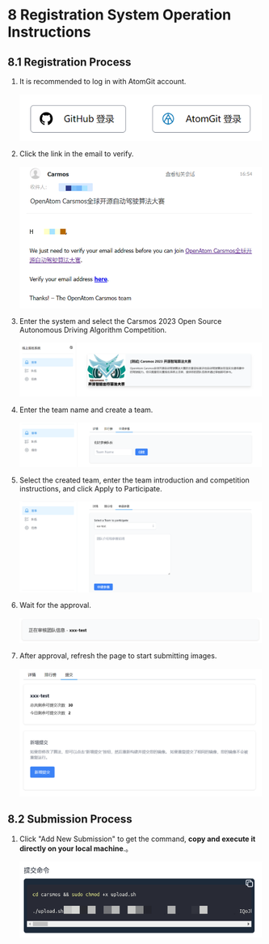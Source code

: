
# 8 Registration System Operation Instructions

## 8.1 Registration Process
1. It is recommended to log in with AtomGit account.<br><br>
![](../images/signup/1.png)

2. Click the link in the email to verify.<br><br>
![](../images/signup/2.png)

3. Enter the system and select the Carsmos 2023 Open Source Autonomous Driving Algorithm Competition.<br><br>
![](../images/signup/3.png)

4. Enter the team name and create a team.<br><br>
![](../images/signup/5.png)

5. Select the created team, enter the team introduction and competition instructions, and click Apply to Participate.<br><br>
![](../images/signup/6.png)

6. Wait for the approval.<br><br>
![](../images/signup/7.png)

7. After approval, refresh the page to start submitting images.<br><br>
![](../images/signup/8.png)


## 8.2 Submission Process
1. Click "Add New Submission" to get the command, **copy and execute it directly on your local machine**.。<br><br>
![](../images/signup/9.png)

